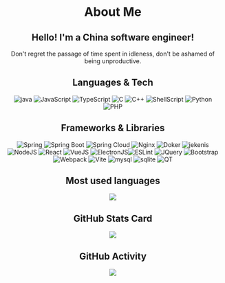<div align="center">
  
# About Me

## Hello! I'm a China software engineer!

 Don't regret the passage of time spent in idleness, don't be ashamed of being unproductive.

## Languages & Tech

![java](https://img.shields.io/badge/java%20-%20%23fcb70a?logo=JAVA&logoColor=white) ![JavaScript](https://img.shields.io/badge/javascript-%23323330.svg?style=flat&logo=javascript&logoColor=%23F7DF1E) ![TypeScript](https://img.shields.io/badge/typescript-%23007ACC.svg?style=flat&logo=typescript&logoColor=white) ![C](https://img.shields.io/badge/c-%231572B6.svg?style=flat&logo=c&logoColor=white) ![C++](https://img.shields.io/badge/C%2B%2B-%232486b9?logo=C%2B%2B&logoColor=white) ![ShellScript](https://img.shields.io/badge/shell_script-%23121011.svg?style=flat&logo=gnu-bash&logoColor=white)  ![Python](https://img.shields.io/badge/python-3670A0?style=flat&logo=python&logoColor=ffdd54) ![PHP](https://img.shields.io/badge/php-%23777BB4.svg?style=flat&logo=php&logoColor=white)

## Frameworks & Libraries

![Spring](https://img.shields.io/badge/Spring-green?logo=Spring&logoColor=white) ![Spring Boot](https://img.shields.io/badge/Spring%20Boot-%2366c18c?logo=SpringBoot&logoColor=white) ![Spring Cloud](https://img.shields.io/badge/Spring%20Cloud-%2310aec2?logo=SpringCloud&logoColor=white) ![Nginx](https://img.shields.io/badge/nginx-%23009639.svg?style=flat&logo=nginx&logoColor=white) ![Doker](https://img.shields.io/badge/docker%20-%231677b3?logo=docker&logoColor=white) ![jekenis](https://img.shields.io/badge/jekenis%20-%23e85e20?logo=jekenis&logoColor=white) ![NodeJS](https://img.shields.io/badge/node.js-6DA55F?style=flat&logo=node.js&logoColor=white) ![React](https://img.shields.io/badge/react-%2320232a.svg?style=flat&logo=react&logoColor=%2361DAFB) ![VueJS](https://img.shields.io/badge/vuejs-%2335495e.svg?style=flat&logo=vuedotjs&logoColor=%234FC08D) ![ElectronJS](https://img.shields.io/badge/Electron-191970?style=flat&logo=Electron&logoColor=white)![ESLint](https://img.shields.io/badge/ESLint-4B3263?style=flat&logo=eslint&logoColor=white) ![JQuery](https://img.shields.io/badge/jquery-%230769AD.svg?style=flat&logo=jquery&logoColor=white) ![Bootstrap](https://img.shields.io/badge/bootstrap-%23563D7C.svg?style=flat&logo=bootstrap&logoColor=white)  ![Webpack](https://img.shields.io/badge/webpack-%238DD6F9.svg?style=flat&logo=webpack&logoColor=black)  ![Vite](https://img.shields.io/badge/vite-%23646CFF.svg?style=flat&logo=vite&logoColor=white) ![mysql](https://img.shields.io/badge/mysql%20-%20%232474b5?logo=mysql&logoColor=white)  ![sqlite](https://img.shields.io/badge/sqlite-%237cabb1?logo=sqlite&logoColor=white) ![QT](https://img.shields.io/badge/QT-%23248067?logo=QT&logoColor=white) 




## Most used languages

<img src="https://github-readme-stats.vercel.app/api/top-langs/?username=txl16095" />

## GitHub Stats Card

<img src="https://github-readme-stats.vercel.app/api?username=txl16095&show_icons=true&theme=tokyonight" />


## GitHub Activity

<img src="https://github-readme-activity-graph.vercel.app/graph?username=txl16095&theme=xcode" />


</div>
